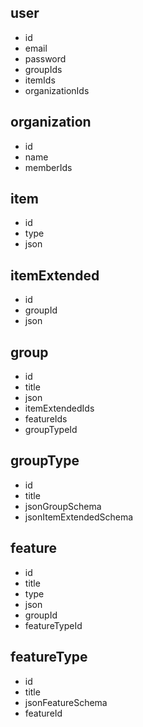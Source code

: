 ## user
- id
- email
- password
- groupIds
- itemIds
- organizationIds

## organization
- id
- name
- memberIds


## item
- id
- type
- json


## itemExtended
- id
- groupId
- json


## group
- id
- title
- json
- itemExtendedIds
- featureIds
- groupTypeId


## groupType
- id
- title
- jsonGroupSchema
- jsonItemExtendedSchema


## feature
- id
- title
- type
- json
- groupId
- featureTypeId

## featureType
- id
- title
- jsonFeatureSchema
- featureId
